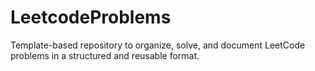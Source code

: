 # LeetcodeProblems
Template-based repository to organize, solve, and document LeetCode problems in a structured and reusable format.
